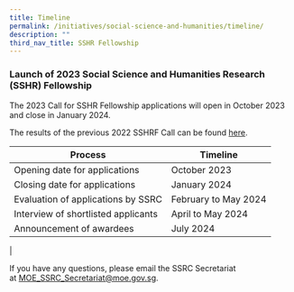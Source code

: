 ```yaml
---
title: Timeline
permalink: /initiatives/social-science-and-humanities/timeline/
description: ""
third_nav_title: SSHR Fellowship
---
```

### **Launch of 2023 Social Science and Humanities Research (SSHR) Fellowship**

The 2023 Call for SSHR Fellowship applications will open in October 2023 and close in January 2024. 

The results of the previous 2022 SSHRF Call can be found [here](https://www.ssrc.edu.sg/grant-recipients/2022/sshrf2022/).

|  Process |   Timeline  |
|---|---|
|  Opening date for applications |   October 2023 |
|  Closing date for applications |   January 2024 |
|  Evaluation of applications by SSRC |   February to May 2024  |
|  Interview of shortlisted applicants |   April to May 2024 |
|  Announcement of awardees |   July 2024 |
|


If you have any questions, please email the SSRC Secretariat at [MOE\_SSRC\_Secretariat@moe.gov.sg](mailto:MOE_SSRC_Secretariat@moe.gov.sg).